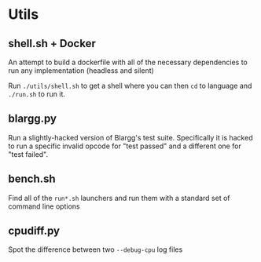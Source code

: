 Utils
=====

shell.sh + Docker
-----------------
An attempt to build a dockerfile with all of the necessary
dependencies to run any implementation (headless and silent)

Run `./utils/shell.sh` to get a shell where you can then
`cd` to language and `./run.sh` to run it.


blargg.py
---------
Run a slightly-hacked version of Blargg's test suite. Specifically
it is hacked to run a specific invalid opcode for "test passed" and
a different one for "test failed".


bench.sh
--------
Find all of the `run*.sh` launchers and run them with a standard set
of command line options


cpudiff.py
----------
Spot the difference between two `--debug-cpu` log files